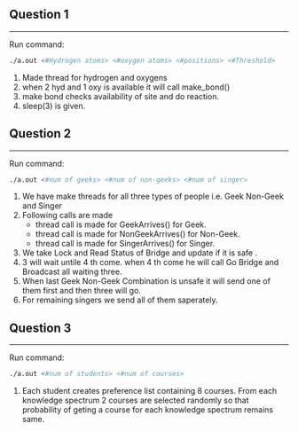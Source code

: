 ## Question 1
________________________________

Run command: 
```sh
./a.out <#Hydrogen atoms> <#oxygen atoms> <#positions> <#Threshold>
```

1. Made thread for hydrogen and oxygens
2. when 2 hyd and 1 oxy is available it will call make_bond()
3. make bond checks availability of site and do reaction.
4. sleep(3) is given.


## Question 2 
________________________________

Run command: 
```sh
./a.out <#num of geeks> <#num of non-geeks> <#num of singer>
```

1. We have make threads for all three types of people i.e. Geek Non-Geek and Singer
2. Following calls are made
   * thread call is made for GeekArrives() for Geek.
   * thread call is made for NonGeekArrives() for Non-Geek.
   * thread call is made for SingerArrives() for Singer.
3. We take Lock and Read Status of Bridge and update if it is safe .
4. 3 will wait untile 4 th come. when 4 th come he will call Go Bridge and Broadcast all waiting three.
5. When last Geek Non-Geek Combination is unsafe it will send one of them first and then three will go.
6. For remaining singers we send all of them saperately.


## Question 3 
________________________________

Run command: 
```sh
./a.out <#num of students> <#num of courses>
```

1. Each student creates preference list containing 8 courses. From each knowledge spectrum 2 courses are selected randomly so that probability of geting a course for each knowledge spectrum remains same.
